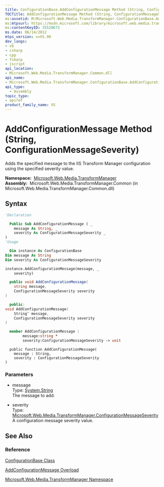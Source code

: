 ```yaml
---
title: ConfigurationBase.AddConfigurationMessage Method (String, ConfigurationMessageSeverity) (Microsoft.Web.Media.TransformManager)
TOCTitle: AddConfigurationMessage Method (String, ConfigurationMessageSeverity)
ms:assetid: M:Microsoft.Web.Media.TransformManager.ConfigurationBase.AddConfigurationMessage(System.String,Microsoft.Web.Media.TransformManager.ConfigurationMessageSeverity)
ms:mtpsurl: https://msdn.microsoft.com/library/microsoft.web.media.transformmanager.configurationbase.addconfigurationmessage(v=VS.90)
ms:contentKeyID: 35520673
ms.date: 06/14/2012
mtps_version: v=VS.90
dev_langs:
- vb
- csharp
- cpp
- fsharp
- jscript
api_location:
- Microsoft.Web.Media.TransformManager.Common.dll
api_name:
- Microsoft.Web.Media.TransformManager.ConfigurationBase.AddConfigurationMessage
api_type:
  - Assembly
topic_type:
- apiref
product_family_name: VS
---
```


# AddConfigurationMessage Method (String, ConfigurationMessageSeverity)

Adds the specified message to the IIS Transform Manager configuration using the specified severity value.

**Namespace:**  [Microsoft.Web.Media.TransformManager](microsoft-web-media-transformmanager-namespace.md)  
**Assembly:**  Microsoft.Web.Media.TransformManager.Common (in Microsoft.Web.Media.TransformManager.Common.dll)

## Syntax

```vb
'Declaration

  Public Sub AddConfigurationMessage ( _
    message As String, _
    severity As ConfigurationMessageSeverity _
)
'Usage

  Dim instance As ConfigurationBase
Dim message As String
Dim severity As ConfigurationMessageSeverity

instance.AddConfigurationMessage(message, _
    severity)
```

```csharp
  public void AddConfigurationMessage(
    string message,
    ConfigurationMessageSeverity severity
)
```

```cpp
  public:
void AddConfigurationMessage(
    String^ message, 
    ConfigurationMessageSeverity severity
)
```

``` fsharp
  member AddConfigurationMessage : 
        message:string * 
        severity:ConfigurationMessageSeverity -> unit 
```

```jscript
  public function AddConfigurationMessage(
    message : String, 
    severity : ConfigurationMessageSeverity
)
```

### Parameters

  - message  
    Type: [System.String](https://msdn.microsoft.com/library/s1wwdcbf)  
    The message to add.  

<!-- end list -->

  - severity  
    Type: [Microsoft.Web.Media.TransformManager.ConfigurationMessageSeverity](configurationmessageseverity-enumeration-microsoft-web-media-transformmanager.md)  
    A configuration message severity value.  

## See Also

### Reference

[ConfigurationBase Class](configurationbase-class-microsoft-web-media-transformmanager.md)

[AddConfigurationMessage Overload](configurationbase-addconfigurationmessage-method-microsoft-web-media-transformmanager.md)

[Microsoft.Web.Media.TransformManager Namespace](microsoft-web-media-transformmanager-namespace.md)
